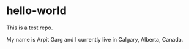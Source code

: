 # hello-world
This is a test repo.

My name is Arpit Garg and I currently live in Calgary, Alberta, Canada.
